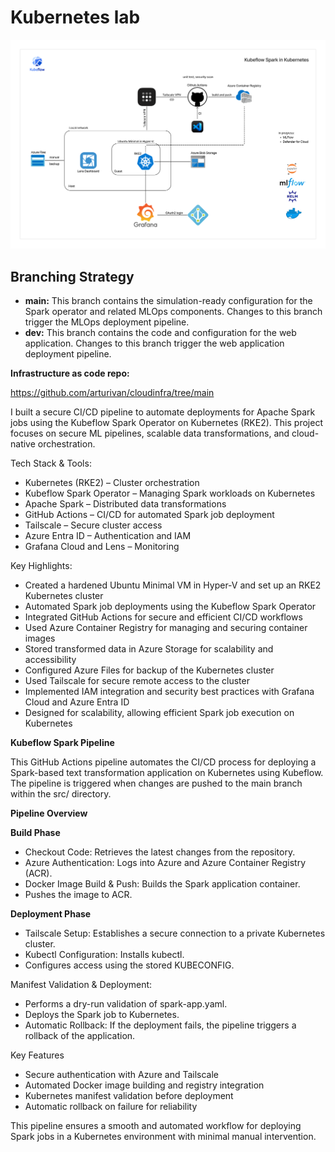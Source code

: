 # Kubernetes lab

![Architecture](images/MLOps.png)

## Branching Strategy

- **main:** This branch contains the simulation-ready configuration for the Spark operator and related MLOps components. Changes to this branch trigger the MLOps deployment pipeline.
- **dev:** This branch contains the code and configuration for the web application. Changes to this branch trigger the web application deployment pipeline.

**Infrastructure as code repo:**

https://github.com/arturivan/cloudinfra/tree/main

I built a secure CI/CD pipeline to automate deployments for Apache Spark jobs using the Kubeflow Spark Operator on Kubernetes (RKE2). This project focuses on secure ML pipelines, scalable data transformations, and cloud-native orchestration.

Tech Stack & Tools:

- Kubernetes (RKE2) – Cluster orchestration
- Kubeflow Spark Operator – Managing Spark workloads on Kubernetes
- Apache Spark – Distributed data transformations
- GitHub Actions – CI/CD for automated Spark job deployment
- Tailscale – Secure cluster access
- Azure Entra ID – Authentication and IAM
- Grafana Cloud and Lens – Monitoring

Key Highlights:

- Created a hardened Ubuntu Minimal VM in Hyper-V and set up an RKE2 Kubernetes cluster
- Automated Spark job deployments using the Kubeflow Spark Operator
- Integrated GitHub Actions for secure and efficient CI/CD workflows
- Used Azure Container Registry for managing and securing container images
- Stored transformed data in Azure Storage for scalability and accessibility
- Configured Azure Files for backup of the Kubernetes cluster
- Used Tailscale for secure remote access to the cluster
- Implemented IAM integration and security best practices with Grafana Cloud and Azure Entra ID
- Designed for scalability, allowing efficient Spark job execution on Kubernetes

**Kubeflow Spark Pipeline**

This GitHub Actions pipeline automates the CI/CD process for deploying a Spark-based text transformation application on Kubernetes using Kubeflow. The pipeline is triggered when changes are pushed to the main branch within the src/ directory.

**Pipeline Overview**

**Build Phase**

- Checkout Code: Retrieves the latest changes from the repository.
- Azure Authentication: Logs into Azure and Azure Container Registry (ACR).
- Docker Image Build & Push: Builds the Spark application container.
- Pushes the image to ACR.

**Deployment Phase**

- Tailscale Setup: Establishes a secure connection to a private Kubernetes cluster.
- Kubectl Configuration: Installs kubectl.
- Configures access using the stored KUBECONFIG.

Manifest Validation & Deployment:

- Performs a dry-run validation of spark-app.yaml.
- Deploys the Spark job to Kubernetes.
- Automatic Rollback: If the deployment fails, the pipeline triggers a rollback of the application.

Key Features

- Secure authentication with Azure and Tailscale
- Automated Docker image building and registry integration
- Kubernetes manifest validation before deployment
- Automatic rollback on failure for reliability

This pipeline ensures a smooth and automated workflow for deploying Spark jobs in a Kubernetes environment with minimal manual intervention.
